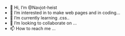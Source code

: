 - 👋 Hi, I’m @Navjot-heist
- 👀 I’m interested in to make web pages and in coding...
- 🌱 I’m currently learning .css..
- 💞️ I’m looking to collaborate on ...
- 📫 How to reach me ...

<!---
Navjot-heist/Navjot-heist is a ✨ special ✨ repository because its `README.md` (this file) appears on your GitHub profile.
You can click the Preview link to take a look at your changes.
--->
